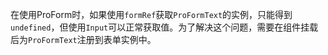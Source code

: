 在使用ProForm时，如果使用`formRef`获取`ProFormText`的实例，只能得到`undefined`，但使用`Input`可以正常获取值。为了解决这个问题，需要在组件挂载后为`ProFormText`注册到表单实例中。
